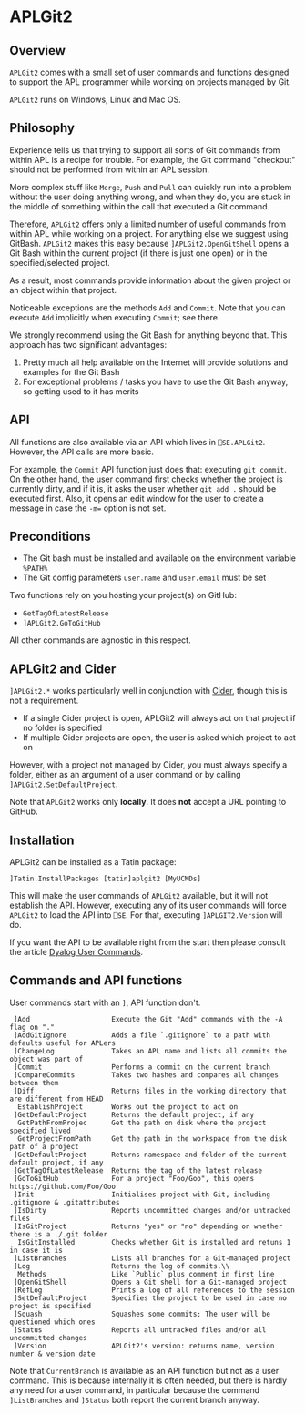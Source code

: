 # APLGit2

## Overview

`APLGit2` comes with a small set of user commands and functions designed to support the APL programmer while working on projects managed by Git. 

`APLGit2` runs on Windows, Linux and Mac OS.

## Philosophy

Experience tells us that trying to support all sorts of Git commands from within APL is a recipe for trouble. For example, the Git command "checkout" should not be performed from within an APL session. 

More complex stuff like `Merge`, `Push` and `Pull` can quickly run into a problem without the user doing anything wrong, and when they do, you are stuck in the middle of something within the call that executed a Git command. 

Therefore, `APLGit2` offers only a limited number of useful commands from within APL while working on a project. For anything else we suggest using GitBash. `APLGit2` makes this easy because `]APLGit2.OpenGitShell` opens a Git Bash within the current project (if there is just one open) or in the specified/selected project.

As a result, most commands provide information about the given project or an object within that project.

Noticeable exceptions are the methods `Add` and `Commit`. Note that you can execute `Add` implicitly when executing `Commit`; see there.

We strongly recommend using the Git Bash for anything beyond that. This approach has two significant advantages:

1. Pretty much all help available on the Internet will provide solutions and examples for the Git Bash
2. For exceptional problems / tasks you have to use the Git Bash anyway, so getting used to it has merits


## API
All functions are also available via an API which lives in `⎕SE.APLGit2`. However, the API calls are more basic. 

For example, the  `Commit` API function just does that: executing `git commit`. On the other hand, the user command first checks whether the project is currently dirty, and if it is, it asks the user whether `git add .` should be executed first. Also, it opens an edit window for the user to create a message in case the `-m=` option is not set.


## Preconditions

* The Git bash must be installed and available on the environment variable `%PATH%`
* The Git config parameters `user.name` and `user.email` must be set

Two functions rely on you hosting your project(s) on GitHub: 

* `GetTagOfLatestRelease`
* `]APLGit2.GoToGitHub`

All other commands are agnostic in this respect.


## APLGit2 and Cider

`]APLGit2.*` works particularly well in conjunction with [Cider](https://github.com/aplteam/Cider "Link to Cider on GitHub"), though this is not a requirement. 

* If a single Cider project is open, APLGit2 will always act on that project if no folder is specified
* If multiple Cider projects are open, the user is asked which project to act on

However, with a project not managed by Cider, you must always specify a folder, either as an argument of a user command or by calling `]APLGit2.SetDefaultProject`. 

Note that `APLGit2` works only **locally**. It does **not** accept a URL pointing to GitHub.


## Installation

APLGit2 can be installed as a Tatin package:

```
]Tatin.InstallPackages [tatin]aplgit2 [MyUCMDs]
```

This will make the user commands of `APLGit2` available, but it will not establish the API. However, executing any of its user commands will force `APLGit2` to load the API into `⎕SE`. For that, executing `]APLGIT2.Version` will do.

If you want the API to be available right from the start then please consult the article [Dyalog User Commands](https://aplwiki.com/wiki/Dyalog_User_Commands "Link to the APL wiki").


## Commands and API functions

User commands start with an `]`, API function don't.

```
 ]Add                    Execute the Git "Add" commands with the -A flag on "."
 ]AddGitIgnore           Adds a file `.gitignore` to a path with defaults useful for APLers
 ]ChangeLog              Takes an APL name and lists all commits the object was part of          
 ]Commit                 Performs a commit on the current branch                                
 ]CompareCommits         Takes two hashes and compares all changes between them
 ]Diff                   Returns files in the working directory that are different from HEAD
  EstablishProject       Works out the project to act on
 ]GetDefaultProject      Returns the default project, if any
  GetPathFromProjec      Get the path on disk where the project specified lived
  GetProjectFromPath     Get the path in the workspace from the disk path of a project
 ]GetDefaultProject      Returns namespace and folder of the current default project, if any     
 ]GetTagOfLatestRelease  Returns the tag of the latest release
 ]GoToGitHub             For a project "Foo/Goo", this opens https://github.com/Foo/Goo
 ]Init                   Initialises project with Git, including .gitignore & .gitattributes
 ]IsDirty                Reports uncommitted changes and/or untracked files
 ]IsGitProject           Returns "yes" or "no" depending on whether there is a ./.git folder    
  IsGitInstalled         Checks whether Git is installed and retuns 1 in case it is
 ]ListBranches           Lists all branches for a Git-managed project                            
 ]Log                    Returns the log of commits.\\
  Methods                Like `Public` plus comment in first line
 ]OpenGitShell           Opens a Git shell for a Git-managed project                             
 ]RefLog                 Prints a log of all references to the session
 ]SetDefaultProject      Specifies the project to be used in case no project is specified   
 ]Squash                 Squashes some commits; The user will be questioned which ones
 ]Status                 Reports all untracked files and/or all uncommitted changes
 ]Version                APLGit2's version: returns name, version number & version date
```

Note that `CurrentBranch` is available as an API function but not as a user command. This is because internally it is often needed, but there is hardly any need for a user command, in particular because the command `]ListBranches` and `]Status` both report the current branch anyway.
